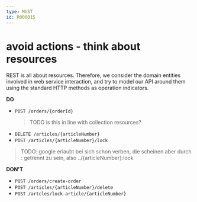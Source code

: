 ```yaml
---
type: MUST
id: R000015
---
```


# avoid actions - think about resources

REST is all about resources.
Therefore, we consider the domain entities involved in web service interaction, and try to model our API around them using the standard HTTP methods as operation indicators.

**DO**

- `POST /orders/{orderId}`
  > TODO is this in line with collection resources?
- `DELETE /articles/{articleNumber}`
- `POST /articles/{articleNumber}/lock`

> TODO: google erlaubt bei sich schon verben, die scheinen aber durch : getrennt zu sein, also ../{articleNumber}:lock

**DON'T**

- `POST /orders/create-order`
- `POST /articles/{articleNumber}/delete`
- `POST /artcles/lock-article/{articleNumber}`
